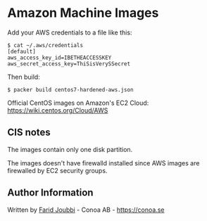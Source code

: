 # Amazon Machine Images


Add your AWS credentials to a file like this:

```
$ cat ~/.aws/credentials 
[default]
aws_access_key_id=IBETHEACCESSKEY
aws_secret_access_key=ThiSisVerySSecret
```

Then build:


```
$ packer build centos7-hardened-aws.json
```


Official CentOS images on Amazon's EC2 Cloud:
https://wiki.centos.org/Cloud/AWS

## CIS notes

The images contain only one disk partition.


The images doesn't have firewalld installed since AWS images are firewalled by EC2 security groups.


Author Information
------------------

Written by [Farid Joubbi](https://github.com/faridjoubbi) - Conoa AB - https://conoa.se

